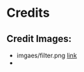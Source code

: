 # Credits

## Credit Images:
- imgaes/filter.png [link](https://www.flaticon.com/de/kostenloses-icon/filter_5135461?term=filter&page=1&position=16&origin=tag&related_id=5135461)
- 
